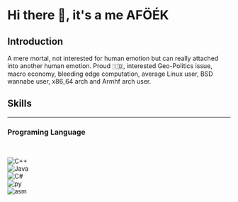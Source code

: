 # Hi there 👋, it's a me AFÖÉK

## Introduction

A mere mortal, not interested for human emotion but can really attached into another human emotion. Proud :indonesia:, interested Geo-Politics issue, macro economy, bleeding edge computation, average Linux user, BSD wannabe user, x86_64 arch and Armhf arch user.

## Skills

---

### Programing Language
</br>

![C++](https://cdn-icons-png.flaticon.com/24/6132/6132222.png)   
![Java](https://cdn-icons-png.flaticon.com/24/226/226777.png)   
![C#](https://cdn-icons-png.flaticon.com/24/6132/6132221.png)   
![py](https://cdn-icons-png.flaticon.com/24/5968/5968350.png)   
![asm](https://cdn-icons-png.flaticon.com/24/1088/1088504.png)